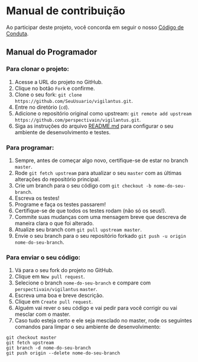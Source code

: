 Manual de contribuição
======================

Ao participar deste projeto, você concorda em seguir o nosso [Código de Conduta](CODE_OF_CONDUCT.md).

## Manual do Programador

### Para clonar o projeto:

1. Acesse a URL do projeto no GitHub.
2. Clique no botão `Fork` e confirme.
3. Clone o seu fork: `git clone https://github.com/SeuUsuario/vigilantus.git`.
4. Entre no diretório (`cd`).
5. Adicione o repositório original como upstream: `git remote add upstream https://github.com/perspectivain/vigilantus.git`.
6. Siga as instruções do arquivo [README.md](README.md) para configurar o seu ambiente de desenvolvimento e testes.

### Para programar:

1. Sempre, antes de começar algo novo, certifique-se de estar no branch `master`.
2. Rode `git fetch upstream` para atualizar o seu `master` com as últimas alterações do repositório principal.
3. Crie um branch para o seu código com `git checkout -b nome-do-seu-branch`.
4. Escreva os testes!
5. Programe e faça os testes passarem!
6. Certifique-se de que todos os testes rodam (não só os seus!).
7. Commite suas mudanças com uma mensagem breve que descreva de maneira clara o que foi alterado.
8. Atualize seu branch com `git pull upstream master`.
9. Envie o seu branch para o seu repositório forkado `git push -u origin nome-do-seu-branch`.

### Para enviar o seu código:

1. Vá para o seu fork do projeto no GitHub.
2. Clique em `New pull request`.
3. Selecione o branch `nome-do-seu-branch` e compare com `perspectivain/vigilantus` `master`.
4. Escreva uma boa e breve descrição.
5. Clique em `Create pull request`.
6. Alguém vai rever o seu código e vai pedir para você corrigir ou vai mesclar com o master.
7. Caso tudo esteja certo e ele seja mesclado no master, rode os seguintes comandos para limpar o seu ambiente de desenvolvimento:

```
git checkout master
git fetch upstream
git branch -d nome-do-seu-branch
git push origin --delete nome-do-seu-branch
```

